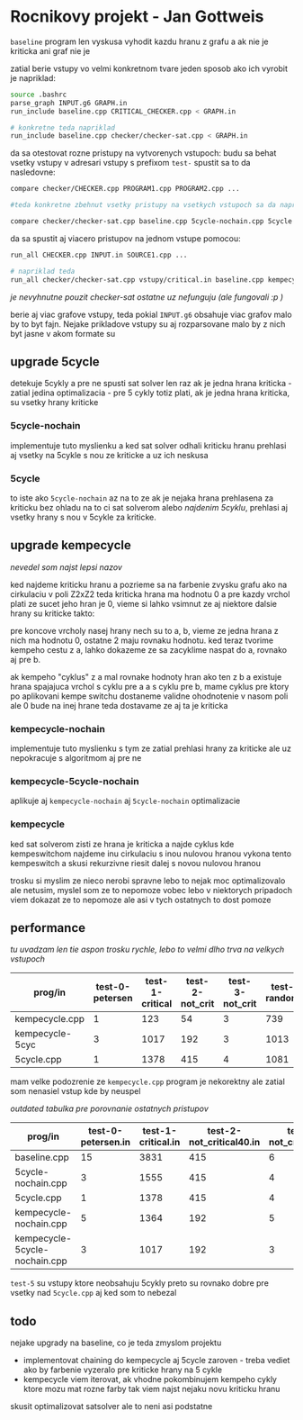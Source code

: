 # Rocnikovy projekt - Jan Gottweis

`baseline` program len vyskusa vyhodit kazdu hranu z grafu a ak nie je kriticka ani graf nie je

zatial berie vstupy vo velmi konkretnom tvare jeden sposob ako ich vyrobit je napriklad:

```bash
source .bashrc
parse_graph INPUT.g6 GRAPH.in
run_include baseline.cpp CRITICAL_CHECKER.cpp < GRAPH.in

# konkretne teda napriklad
run_include baseline.cpp checker/checker-sat.cpp < GRAPH.in
```

da sa otestovat rozne pristupy na vytvorenych vstupoch:
budu sa behat vsetky vstupy v adresari vstupy s prefixom `test-`
spustit sa to da nasledovne:

```bash
compare checker/CHECKER.cpp PROGRAM1.cpp PROGRAM2.cpp ...

#teda konkretne zbehnut vsetky pristupy na vsetkych vstupoch sa da napriklad takto:

compare checker/checker-sat.cpp baseline.cpp 5cycle-nochain.cpp 5cycle.cpp kempecycle-nochain.cpp kempecycle-5cycle-nochain.cpp
```

da sa spustit aj viacero pristupov na jednom vstupe pomocou: 
```bash
run_all CHECKER.cpp INPUT.in SOURCE1.cpp ...

# napriklad teda
run_all checker/checker-sat.cpp vstupy/critical.in baseline.cpp kempecycle-5cycle-nochain.cpp
```

*je nevyhnutne pouzit checker-sat ostatne uz nefunguju (ale fungovali :p )*

berie aj viac grafove vstupy, teda pokial `INPUT.g6` obsahuje viac grafov malo by to byt fajn.
Nejake prikladove vstupy su aj rozparsovane malo by z nich byt jasne v akom formate su 

## upgrade 5cycle
detekuje 5cykly a pre ne spusti sat solver len raz ak je jedna hrana kriticka - zatial jedina optimalizacia -
pre 5 cykly totiz plati, ak je jedna hrana kriticka, su vsetky hrany kriticke

### 5cycle-nochain
implementuje tuto myslienku a ked sat solver odhali kriticku hranu prehlasi aj vsetky na 5cykle s nou ze kriticke a uz ich neskusa

### 5cycle
to iste ako `5cycle-nochain` az na to ze ak je nejaka hrana prehlasena za kriticku bez ohladu na to ci sat solverom alebo *najdenim 5cyklu*, prehlasi aj vsetky hrany s nou v 5cykle za kriticke.

## upgrade kempecycle
*nevedel som najst lepsi nazov*

ked najdeme kriticku hranu a pozrieme sa na farbenie zvysku grafu ako na cirkulaciu v poli Z2xZ2 teda kriticka hrana ma hodnotu 0 a pre kazdy vrchol plati ze sucet jeho hran je 0, vieme si lahko vsimnut ze aj niektore dalsie hrany su kriticke takto:

pre koncove vrcholy nasej hrany nech su to a, b, vieme ze jedna hrana z nich ma hodnotu 0, ostatne 2 maju rovnaku hodnotu. ked teraz tvorime kempeho cestu z a, lahko dokazeme ze sa zacyklime naspat do a, rovnako aj pre b.

ak kempeho "cyklus" z a mal rovnake hodnoty hran ako ten z b a existuje hrana spajajuca vrchol s cyklu pre a a s cyklu pre b, mame cyklus pre ktory po aplikovani kempe switchu dostaneme validne ohodnotenie v nasom poli ale 0 bude na inej hrane teda dostavame ze aj ta je kriticka

### kempecycle-nochain
implementuje tuto myslienku s tym ze zatial prehlasi hrany za kriticke ale uz nepokracuje s algoritmom aj pre ne

### kempecycle-5cycle-nochain
aplikuje aj `kempecycle-nochain` aj `5cycle-nochain` optimalizacie

### kempecycle
ked sat solverom zisti ze hrana je kriticka a najde cyklus kde kempeswitchom najdeme inu cirkulaciu s inou nulovou hranou vykona tento kempeswitch a skusi rekurzivne riesit dalej s novou nulovou hranou

trosku si myslim ze nieco nerobi spravne lebo to nejak moc optimalizovalo ale netusim, myslel som ze to nepomoze vobec lebo v niektorych pripadoch viem dokazat ze to nepomoze ale asi v tych ostatnych to dost pomoze

## performance

*tu uvadzam len tie aspon trosku rychle, lebo to velmi dlho trva na velkych vstupoch*

| prog/in         | test-0-petersen | test-1-critical | test-2-not_crit | test-3-not_crit | test-4-random38 | test-5-random.i | test-6-velkecri | test-7-jozkove_ |
| --------------- | --------------- | --------------- | --------------- | --------------- | --------------- | --------------- | --------------- | --------------- |
| kempecycle.cpp  |               1 |             123 |              54 |               3 |             739 |              46 |             879 |              82 |
| kempecycle-5cyc |               3 |            1017 |             192 |               3 |            1013 |              46 |            7506 |             855 |
| 5cycle.cpp      |               1 |            1378 |             415 |               4 |            1081 |              47 |           17375 |            2604 |

mam velke podozrenie ze `kempecycle.cpp` program je nekorektny ale zatial som nenasiel vstup kde by neuspel

*outdated tabulka pre porovnanie ostatnych pristupov*

|prog/in| test-0-petersen.in | test-1-critical.in | test-2-not_critical40.in | test-3-not_critical74.in | test-4-random38.in1 | test-5-jozkove_critical.in |
|---|---|---|---|---|---|---|
| baseline.cpp |15 |3831 |415 |6 |1345 |2604? |
| 5cycle-nochain.cpp |3 |1555 |415 |4 |1081 |2604? |
| 5cycle.cpp |1 |1378 |415 |4 |1081 | 2604 |
| kempecycle-nochain.cpp |5 |1364 |192 |5 |1201 | 855 |
| kempecycle-5cycle-nochain.cpp |3 |1017 |192 |3 |1013 | 855 |


`test-5` su vstupy ktore neobsahuju 5cykly preto su rovnako dobre pre vsetky nad `5cycle.cpp` aj ked som to nebezal

## todo
nejake upgrady na baseline, co je teda zmyslom projektu

- implementovat chaining do kempecycle aj 5cycle zaroven - treba vediet ako by farbenie vyzeralo pre kriticke hrany na 5 cykle
- kempecycle viem iterovat, ak vhodne pokombinujem kempeho cykly ktore mozu mat rozne farby tak viem najst nejaku novu kriticku hranu

skusit optimalizovat satsolver ale to neni asi podstatne